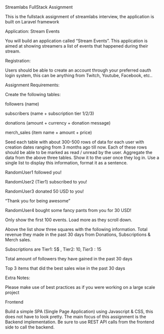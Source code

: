 Streamlabs FullStack Assignment

This is the fullstack assignment of streamlabs interview, the application is built on Laravel framework

Application: Stream Events

You will build an application called “Stream Events”. This application is aimed at showing streamers a list of events that happened during their stream.

Registration:

Users should be able to create an account through your preferred oauth login system, this can be anything from Twitch, Youtube, Facebook, etc..

Assignment Requirements:

Create the following tables:

followers (name)

subscribers (name + subscription tier 1/2/3)

donations (amount + currency + donation message)

merch_sales (item name + amount + price)

Seed each table with about 300-500 rows of data for each user with creation dates ranging from 3 months ago till now. 
Each of these rows should be able to be marked as read / unread by the user.
Aggregate the data from the above three tables.
Show it to the user once they log in.
Use a single list to display this information, format it as a sentence.

RandomUser1 followed you!

RandomUser2 (Tier1) subscribed to you!

RandomUser3 donated 50 USD to you!

“Thank you for being awesome”

RandomUser4 bought some fancy pants from you for 30 USD!

Only show the first 100 events.
Load more as they scroll down.

Above the list show three squares with the following information.
Total revenue they made in the past 30 days from Donations, Subscriptions & Merch sales.

Subscriptions are Tier1: 5$ , Tier2: 10$, Tier3: 15$

Total amount of followers they have gained in the past 30 days

Top 3 items that did the best sales wise in the past 30 days

Extra Notes:

Please make use of best practices as if you were working on a large scale project

Frontend

Build a simple SPA (Single Page Application) using Javascript & CSS, this does not have to look pretty. The main focus of this assignment is the Backend implementation. Be sure to use REST API calls from the frontend side to call the backend.
